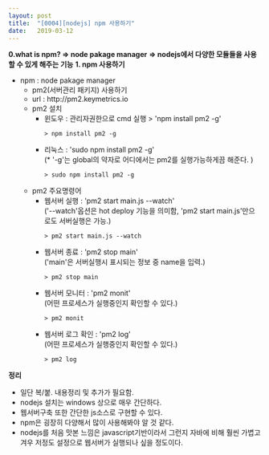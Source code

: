 ```yaml
---
layout: post
title:  "[0004][nodejs] npm 사용하기"
date:   2019-03-12
---
```


**0.what is npm? => node pakage manager**
**=> nodejs에서 다양한 모듈들을 사용할 수 있게 해주는 기능**
**1. npm 사용하기**

<ul class="circle lm20">
  <li>npm : node pakage manager
  <ul class="disc lm30">
    <li>pm2(서버관리 패키지) 사용하기</li>
    <li>url : http://pm2.keymetrics.io</li>
    <li>pm2 설치
      <ul class="circle lm30">
        <li>윈도우 : 관리자권한으로 cmd 실행 > 'npm install pm2 -g'
          <pre><code class="language-node">> npm install pm2 -g</code></pre>
        </li>
        <li>리눅스 : 'sudo npm install pm2 -g'<br>
          (* '-g'는 global의 약자로 어디에서는 pm2를 실행가능하게끔 해준다. )
          <pre><code class="language-node">> sudo npm install pm2 -g</code></pre>
        </li>        
      </ul>
    </li>
    <li>pm2 주요명령어
      <ul class="circle lm30">
        <li>웹서버 실행 : 'pm2 start main.js --watch'<br>
          ('--watch'옵션은 hot deploy 기능을 의미함, 'pm2 start main.js'만으로도 서버실행은 가능.)
          <pre><code class="language-node">> pm2 start main.js --watch</code></pre>
        </li>
        <li>웹서버 종료 : 'pm2 stop main'<br>
          ('main'은 서버실행시 표시되는 정보 중 name을 입력.)
          <pre><code class="language-node">> pm2 stop main</code></pre>
        </li>
        <li>웹서버 모니터 : 'pm2 monit'<br>
          (어떤 프로세스가 실행중인지 확인할 수 있다.)
          <pre><code class="language-node">> pm2 monit</code></pre>
        </li> 
        <li>웹서버 로그 확인 : 'pm2 log'<br>
          (어떤 프로세스가 실행중인지 확인할 수 있다.)
          <pre><code class="language-node">> pm2 log</code></pre>
        </li>        
      </ul>
    </li>  
  </ul>
  </li>
</ul>


**정리**
<div class="summary">
   <ul>
     <li>일단 복/붙. 내용정리 및 추가가 필요함.</li>
     <li>nodejs 설치는 windows 상으로 매우 간단하다.</li>
     <li>웹서버구축 또한 간단한 js소스로 구현할 수 있다.</li>
     <li>npm은 굉장히 다양해서 많이 사용해봐야 알 것 같다.</li>
     <li>nodejs를 처음 맛본 느낌은 javascript기반이라서 그런지 자바에 비해 훨씬 가볍고 겨우 저정도 설정으로 웹서버가 실행되나 싶을 정도이다.</li>
   </ul>
</div>

